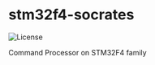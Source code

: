 # stm32f4-socrates

![License](https://img.shields.io/github/license/abelbarreira/CppProjectTemplate)

Command Processor on STM32F4 family
